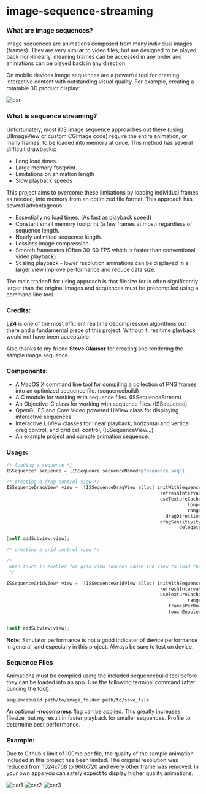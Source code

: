 image-sequence-streaming
========================

### What are image sequences? ###

Image sequences are animations composed from many individual images (frames). They are very similar to video files, but are designed to be played back non-linearly, meaning frames can be accessed in any order and animations can be played back in any direction.


On mobile devices image sequences are a powerful tool for creating interactive content with outstanding visual quality. For example, creating a rotatable 3D product display:

![car](https://raw.github.com/narpas/image-sequence-streaming/master/screenshots/screen_small.png)


### What is sequence streaming? ###


Unfortunately, most iOS image sequence approaches out there (using UIImageView or custom CGImage code) require the entire animation, or many frames, to be loaded into memory at once. This method has several difficult drawbacks:
- Long load times.
- Large memory footprint.
- Limitations on animation length
- Slow playback speeds

This project aims to overcome these limitations by loading individual frames as needed, into memory from an optimized file format. This approach has several advantageous:
- Essentially no load times. (As fast as playback speed)
- Constant small memory footprint (a few frames at most) regardless of sequence length.  
- Nearly unlimited sequence length.
- Lossless image compression.
- Smooth framerates (Often 30-60 FPS which is faster than conventional video playback)
- Scaling playback - lower resolution animations can be displayed in a larger view improve performance and reduce data size.

The main tradeoff for using approach is that filesize for is often significantly larger than the original images and sequences must be precompiled using a command line tool.


### Credits: ###
 **[LZ4](http://fastcompression.blogspot.com/p/lz4.html)** is one of the  most efficient realtime decompression algorithms out there and a fundamental piece of this project. Without it, realtime playback would not have been acceptable.

 Also thanks to my friend **Steve Glauser** for creating and rendering the sample image sequence.

### Components: ###
- A MacOS X command line tool for compiling a collection of PNG frames into an optimized sequence file. (sequencebuild)
- A C module for working with sequence files. (ISSequenceStream)
- An Objective-C class for working with sequence files. (ISSequence)
- OpenGL ES and Core Video powered UIView class for displaying interactive sequences.
- Interactive UIView classes for linear playback, horizontal and vertical drag control, and grid cell control, (ISSequenceView...)
- An example project and sample animation sequence.


### Usage: ###


```Objective-C
/* loading a sequence */
ISSequence* sequence = [ISSequence sequenceNamed:@"sequence.seq"];

```

```Objective-C
/* creating a drag control view */
ISSequenceDragView* view = [[ISSequenceDragView alloc] initWithSequence:sequence
                                                        refreshInterval:1 /* refresh rate */
                                                        useTextureCache:YES /* texture cache is an optional core video optimization */
                                                                  loops:YES
                                                                  range:[sequence range]
                                                          dragDirection:kISSequnceDragDirectionHorizontal
                                                        dragSensitivity:2.0
                                                               delegate:nil];

[self addSubview:view];

```

```Objective-C
/* creating a grid control view */

/*
 when touch is enabled for grid view touches cause the view to load the grid cell nearest to the touch
 */

ISSequenceGridView* view = [[ISSequenceGridView alloc] initWithSequence:sequence
                                                        refreshInterval:1
                                                        useTextureCache:YES
                                                                  range:[sequence range]
                                                           framesPerRow:21
                                                           touchEnabled:YES];


[self addSubview:view];

```

**Note:** Simulator performance is not a good indicator of device performance in general, and especially in this project. Always be sure to test on device.

### Sequence Files ###

Animations must be compiled using the included sequencebuild tool before they can be loaded into an app. Use the following terminal command (after building the tool).

```
sequencebuild path/to/image_folder path/to/save_file

```

An optional **-nocompress** flag can be applied. This greatly increases filesize, but my result in faster playback for smaller sequences. Profile to determine best performance.

### Example: ###

Due to Github's limit of 100mb per file, the quality of the sample animation included in this project has been limited. The original resolution was reduced from 1024x768 to 960x720 and every other frame was removed. In your own apps you can safely expect to display higher quality animations.

![car1](https://raw.github.com/narpas/image-sequence-streaming/master/screenshots/screen1.png)
![car2](https://raw.github.com/narpas/image-sequence-streaming/master/screenshots/screen2.png)
![car3](https://raw.github.com/narpas/image-sequence-streaming/master/screenshots/screen3.png)
